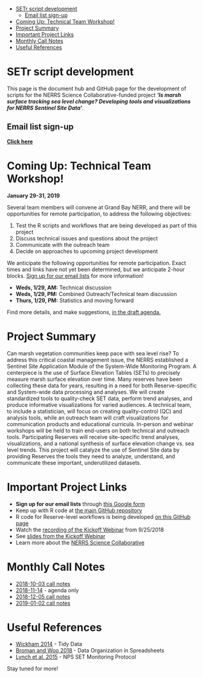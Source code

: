 
-   [SETr script development](#setr-script-development)
    -   [Email list sign-up](#email-list-sign-up)
-   [Coming Up: Technical Team Workshop!](#coming-up-technical-team-workshop)
-   [Project Summary](#project-summary)
-   [Important Project Links](#important-project-links)
-   [Monthly Call Notes](#monthly-call-notes)
-   [Useful References](#useful-references)

SETr script development
=======================

This page is the document hub and GitHub page for the development of scripts for the NERRS Science Collaborative-funded project ***'Is marsh surface tracking sea level change? Developing tools and visualizations for NERRS Sentinel Site Data'***.

Email list sign-up
------------------

**[Click here](https://goo.gl/forms/CLWmBm2cexEhEhZt1)**

Coming Up: Technical Team Workshop!
===================================

**January 29-31, 2019**

Several team members will convene at Grand Bay NERR, and there will be opportunities for remote participation, to address the following objectives:

1.  Test the R scripts and workflows that are being developed as part of this project
2.  Discuss technical issues and questions about the project
3.  Communicate with the outreach team
4.  Decide on approaches to upcoming project development

We anticipate the following opportunities for remote participation. Exact times and links have not yet been determined, but we anticipate 2-hour blocks. [Sign up for our email lists](https://goo.gl/forms/CLWmBm2cexEhEhZt1) for more information!

-   **Weds, 1/29, AM:** Technical discussion
-   **Weds, 1/29, PM:** Combined Outreach/Technical team discussion
-   **Thurs, 1/29, PM:** Statistics and moving forward

Find more details, and make suggestions, [in the draft agenda.](https://docs.google.com/document/d/1lcsTvVeP1RDMwqp-bC2AYn-m0cafbsSw1_9W21VDnLs/edit?usp=sharing)

Project Summary
===============

Can marsh vegetation communities keep pace with sea level rise? To address this critical coastal management issue, the NERRS established a Sentinel Site Application Module of the System-Wide Monitoring Program. A centerpiece is the use of Surface Elevation Tables (SETs) to precisely measure marsh surface elevation over time. Many reserves have been collecting these data for years, resulting in a need for both Reserve-specific and System-wide data processing and analyses. We will create standardized tools to quality-check SET data, perform trend analyses, and produce informative visualizations for varied audiences. A technical team, to include a statistician, will focus on creating quality-control (QC) and analysis tools, while an outreach team will craft visualizations for communication products and educational curricula. In-person and webinar workshops will be held to train end-users on both technical and outreach tools. Participating Reserves will receive site-specific trend analyses, visualizations, and a national synthesis of surface elevation change vs. sea level trends. This project will catalyze the use of Sentinel Site data by providing Reserves the tools they need to analyze, understand, and communicate these important, underutilized datasets.

Important Project Links
=======================

-   **Sign up for our email lists** through [this Google form](https://goo.gl/forms/CLWmBm2cexEhEhZt1)
-   Keep up with R code at [the main GitHub repository](https://github.com/swmpkim/SETr_script_development)
-   R code for Reserve-level workflows is being developed [on this GitHub page](https://github.com/swmpkim/SETr_Reserve_Template)
-   Watch the [recording of the Kickoff Webinar](https://youtu.be/Gc7YedK1Ek0) from 9/25/2018
-   See [slides from the Kickoff Webinar](https://drive.google.com/file/d/1LIT80g_CfRJH2dKXbORHGesQy1uNUJP7/view?usp=sharing)
-   Learn more about the [NERRS Science Collaborative](http://graham.umich.edu/water/nerrs)

Monthly Call Notes
==================

-   [2018-10-03 call notes](https://drive.google.com/file/d/1zY7R2lVdmK55RjfMdRA9T9demga-JQ9G/view?usp=sharing)
-   [2018-11-14](https://docs.google.com/document/d/1VeeC3II5p5dBNeFu-5YOTQ4BTEOp6vOk3iMdIGL_czY/edit?usp=sharing) - agenda only
-   [2018-12-05 call notes](https://docs.google.com/document/d/1aPa10OZSupNXOZ5Lqvnm3WFn-ml-m6pxmbO_635APHo/edit?usp=sharing)
-   [2019-01-02 call notes](https://docs.google.com/document/d/1FBiCwsmRTZBzv2r5Jivejd9CDH5PMTl9Nl6L2YTNs3Y/edit?usp=sharing)

Useful References
=================

-   [Wickham 2014](https://www.jstatsoft.org/article/view/v059i10) - Tidy Data
-   [Broman and Woo 2018](https://www.tandfonline.com/doi/abs/10.1080/00031305.2017.1375989) - Data Organization in Spreadsheets
-   [Lynch et al. 2015](https://irma.nps.gov/DataStore/Reference/Profile/2225005) - NPS SET Monitoring Protocol

Stay tuned for more!
